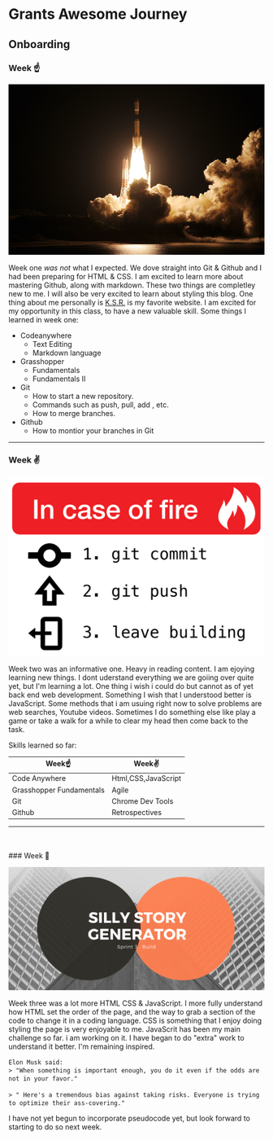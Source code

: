 # Grants Awesome Journey 
##  Onboarding 
### Week ☝️ 

![wedding](img/rocket.jpeg)



 Week one *was not* what I expected. We dove straight into Git & Github and I had been preparing for HTML & CSS. I am excited to learn more about mastering Github, along with markdown. These two things are completley new to me. I will also be very excited to learn about styling this blog. One thing about me personally is [K.S.R.](https://kentuckysportsradio.com) is my favorite website. I am excited for my opportunity in this class, to have a new valuable skill. Some things I learned in week one:
* Codeanywhere
  * Text Editing
  * Markdown language
* Grasshopper
  * Fundamentals
  * Fundamentals II
* Git
  * How to start a new repository.
  * Commands such as push, pull, add , etc.
  * How to merge branches.
* Github
  * How to montior your branches in Git

___
### Week ✌️

![damnit](img/fire.png)


Week two was an informative one. Heavy in reading content. I am ejoying learning new things.  I dont uderstand everything we are goiing over quite yet, but I'm learning a lot. One thing i wish i could do but cannot as of yet back end web development. Something I wish that I understood better is JavaScript. Some methods that i am usuing right now to solve problems are web searches, Youtube videos. Sometimes I do something else like play a game or take a walk for a while to clear my head then come back to the task.

Skills learned so far:

Week☝️|Week✌️
-----|-----
Code Anywhere| Html,CSS,JavaScript
Grasshopper Fundamentals| Agile
Git|Chrome Dev Tools
Github|Retrospectives
  

  _________
<br>

<br>
### Week 🤟

![silly gen](img/sillyback.jpeg)

Week three was a lot more HTML CSS & JavaScript. I more fully understand how HTML set the order of the page, and the way to grab a section of the code to change it in a coding language. CSS is something that I enjoy doing styling the page is very enjoyable to me. JavaScrit has been my main challenge so far. i am working on it. I have began to do "extra" work to understand it better. I'm remaining inspired.
    
    Elon Musk said:
    > "When something is important enough, you do it even if the odds are not in your favor."

    > " Here's a tremendous bias against taking risks. Everyone is trying to optimize their ass-covering."

I have not yet begun to incorporate pseudocode yet, but look forward to starting to do so next week.









